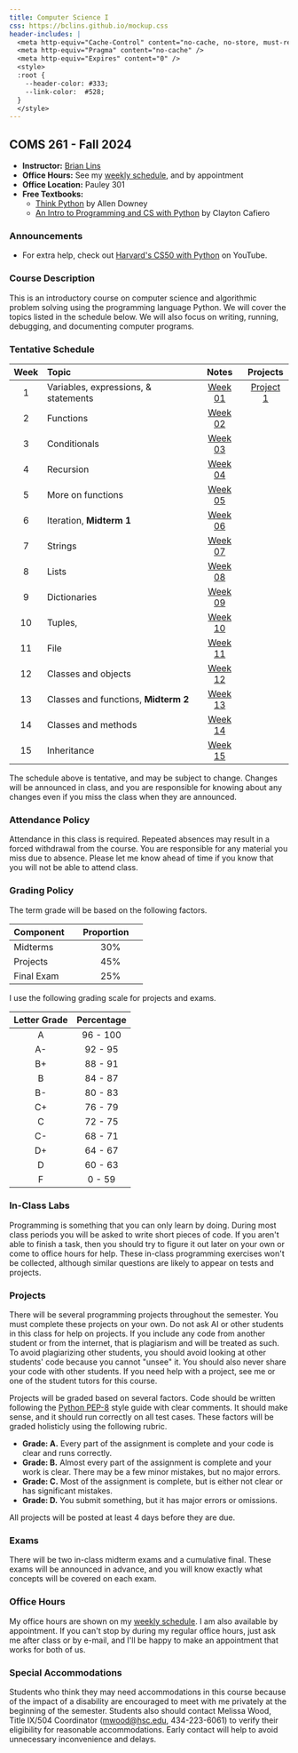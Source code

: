 ```yaml
---
title: Computer Science I
css: https://bclins.github.io/mockup.css
header-includes: |
  <meta http-equiv="Cache-Control" content="no-cache, no-store, must-revalidate" />
  <meta http-equiv="Pragma" content="no-cache" />
  <meta http-equiv="Expires" content="0" />
  <style>
  :root {
    --header-color:	#333; 
    --link-color:  #528; 
  }
  </style>
---
```


## COMS 261 - Fall 2024

* **Instructor:** [Brian Lins](https://bclins.github.io) 
* **Office Hours:** See my [weekly schedule](https://bclins.github.io/index.html#weekly-schedule), and by appointment
* **Office Location:** Pauley 301
* **Free Textbooks:** 
    - [Think Python](https://allendowney.github.io/ThinkPython/) by Allen Downey  
    - [An Intro to Programming and CS with Python](https://www.uvm.edu/~cbcafier/itpacs/itpacs_cafiero.pdf) by Clayton Cafiero


### Announcements

* For extra help, check out [Harvard's CS50 with Python](https://www.youtube.com/watch?v=OvKCESUCWII&list=PLhQjrBD2T3817j24-GogXmWqO5Q5vYy0V) on YouTube. 

### Course Description 

This is an introductory course on computer science and algorithmic problem solving using the programming language Python.  We will cover the topics listed in the schedule below. We will also focus on writing, running, debugging, and documenting computer programs.  

### Tentative Schedule

Week | Topic                      | Notes | Projects
:---:|:---------------------------|:-----:|:--------:
1  | Variables, expressions, & statements | [Week 01](notes.html#week-1-notes)  | [Project 1](project1.pdf)
2  | Functions                            | [Week 02](notes.html#week-2-notes)  |
3  | Conditionals                         | [Week 03](notes.html#week-3-notes)  |
4  | Recursion                            | [Week 04](notes.html#week-4-notes)  |
5  | More on functions                    | [Week 05](notes.html#week-5-notes)  |
6  | Iteration, **Midterm 1**             | [Week 06](notes.html#week-6-notes)  |
7  | Strings                              | [Week 07](notes.html#week-7-notes)  |
8  | Lists                                | [Week 08](notes.html#week-8-notes)  |
9  | Dictionaries                         | [Week 09](notes.html#week-9-notes)  |
10 | Tuples,                              | [Week 10](notes.html#week-10-notes) | 
11 | File                                 | [Week 11](notes.html#week-11-notes) | 
12 | Classes and objects                  | [Week 12](notes.html#week-12-notes) |
13 | Classes and functions, **Midterm 2** | [Week 13](notes.html#week-13-notes) | 
14 | Classes and methods                  | [Week 14](notes.html#week-14-notes) | 
15 | Inheritance                          | [Week 15](notes.html#week-15-notes) | 

The schedule above is tentative, and may be subject to change. Changes will be announced in class, and you are responsible for knowing about any changes even if you miss the class when they are announced. 

### Attendance Policy

Attendance in this class is required. Repeated absences may result in a forced withdrawal from the course. You are responsible for any material you miss due to absence. Please let me know ahead of time if you know that you will not be able to attend class.

### Grading Policy

The term grade will be based on the following factors.

| Component &nbsp; &nbsp;  | Proportion  &nbsp; &nbsp;|
| :--- | :---: |
| Midterms  | 30% |
| Projects  | 45% |
| Final Exam | 25% |  

I use the following grading scale for projects and exams. 

| Letter Grade | Percentage |
| :---: | :---: | 
| A  | 96 - 100 |
| A- | 92 - 95 |
| B+ | 88 - 91 |
| B  | 84 - 87 | 
| B- | 80 - 83 | 
| C+ | 76 - 79 | 
| C  | 72 - 75 | 
| C- | 68 - 71 | 
| D+ | 64 - 67 |
| D  | 60 - 63 | 
| F  |  0 - 59 |


### In-Class Labs
 
Programming is something that you can only learn by doing. During most class periods you will be asked to write short pieces of code. If you aren't able to finish a task, then you should try to figure it out later on your own or come to office hours for help. These in-class programming exercises won't be collected, although similar questions are likely to appear on tests and projects.


### Projects

There will be several programming projects throughout the semester.  You must complete these projects on your own.  Do not ask AI or other students in this class for help on projects. If you include any code from another student or from the internet, that is plagiarism and will be treated as such. To avoid plagiarizing other students, you should avoid looking at other students' code because you cannot "unsee" it.  You should also never share your code with other students.  If you need help with a project, see me or one of the student tutors for this course.  

Projects will be graded based on several factors.  Code should be written following the [Python PEP-8](https://peps.python.org/pep-0008/) style guide with clear comments.  It should make sense, and it should run correctly on all test cases.  These factors will be graded holisticly using the following rubric.

* **Grade: A.** Every part of the assignment is complete and your code is clear and runs correctly.  
* **Grade: B.** Almost every part of the assignment is complete and your work is clear. There may be a few minor mistakes, but no major errors.  
* **Grade: C.** Most of the assignment is complete, but is either not clear or has significant mistakes.
* **Grade: D.** You submit something, but it has major errors or omissions.  
 
All projects will be posted at least 4 days before they are due.  



### Exams

There will be two in-class midterm exams and a cumulative final. These exams will be announced in advance, and you will know exactly what concepts will be covered on each exam.  


### Office Hours

My office hours are shown on my [weekly schedule](https://bclins.github.io/index.html#weekly-schedule).  I am also available by appointment. If you can't stop by during my regular office hours, just ask me after class or by e-mail, and I'll be happy to make an appointment that works for both of us.  


### Special Accommodations

Students who think they may need accommodations in this course because of the impact of a disability are encouraged to meet with me privately at the beginning of the semester. Students also should contact Melissa Wood, Title IX/504 Coordinator (mwood@hsc.edu, 434-223-6061) to verify their eligibility for reasonable accommodations. Early contact will help to avoid unnecessary inconvenience and delays.



<br>
<br>
<br>
<br>
<br>
<br>
<br>
<br>
